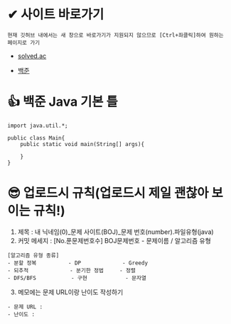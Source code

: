 # ✔ 사이트 바로가기

```
현재 깃허브 내에서는 새 창으로 바로가기가 지원되지 않으므로 [Ctrl+좌클릭]하여 원하는 페이지로 가기
```

- [solved.ac](https://solved.ac/problems/level)

 
- [백준](https://www.acmicpc.net/)


# 👍 백준 Java 기본 틀

```
import java.util.*;

public class Main{
    public static void main(String[] args){
        
    }
}
```

# 😎 업로드시 규칙(업로드시 제일 괜찮아 보이는 규칙!)

1. 제목 : 내 닉네임(0)_문제 사이트(BOJ)_문제 번호(number).파일유형(java)
2. 커밋 메세지 : [No.푼문제번호수] BOJ문제번호 - 문제이름 / 알고리즘 유형

```
[알고리즘 유형 종류]
- 분할 정복          - DP             - Greedy
- 되추적             - 분기한 정법     - 정렬
- DFS/BFS           - 구현            - 문자열
```

3. 메모에는 문제 URL이랑 난이도 작성하기
```
- 문제 URL : 
- 난이도 : 
```
